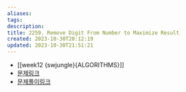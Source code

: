 ```yaml
---
aliases: 
tags: 
description:
title: 2259. Remove Digit From Number to Maximize Result
created: 2023-10-30T20:12:19
updated: 2023-10-30T21:51:21
---
```

- [[week12 {swjungle}{ALGORITHMS}]]
- [문제링크](https://leetcode.com/contest/weekly-contest-291/problems/remove-digit-from-number-to-maximize-result/)
- [문제풀이링크](https://github.com/ChoiWheatley/swjungle-week12/blob/main/test-3/remove-digit-from-number-to-maximize-result.py)
